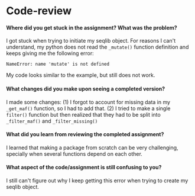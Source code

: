 # Code-review

#### Where did you get stuck in the assignment? What was the problem?

I got stuck when trying to initiate my seqlib object. For reasons I can't understand, my python does not read the `_mutate()` function definition and keeps giving me the following error:
```
NameError: name 'mutate' is not defined
```
My code looks similar to the example, but still does not work.

#### What changes did you make upon seeing a completed version?

I made some changes:
(1) I forgot to account for missing data in my `_get_maf()` function, so I had to add that.
(2) I tried to make a single `filter()` function but then realized that they had to be split into `_filter_maf()` and `_filter_missing()`

#### What did you learn from reviewing the completed assignment?

I learned that making a package from scratch can be very challenging, specially when several functions depend on each other.

#### What aspect of the code/assignment is still confusing to you?

I still can't figure out why I keep getting this error when trying to create my seqlib object.
